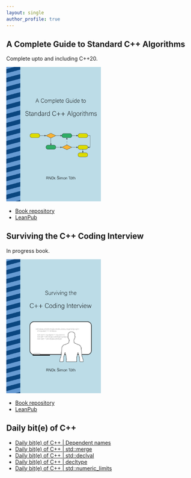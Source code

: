 ```yaml
---
layout: single
author_profile: true
---
```


## A Complete Guide to Standard C++ Algorithms

Complete upto and including C++20.

[<img src="assets/images/book_algorithms_cover.png" width="50%">](https://leanpub.com/cpp-algorithms-guide)

- [Book repository](https://github.com/HappyCerberus/book-cpp-algorithms)
- [LeanPub](https://leanpub.com/cpp-algorithms-guide)

## Surviving the C++ Coding Interview

In progress book.

[<img src="assets/images/book_coding_interview_cover.png" width="50%">](https://leanpub.com/cpp-coding-interview)

- [Book repository](https://leanpub.com/cpp-coding-interview)
- [LeanPub](https://leanpub.com/cpp-coding-interview)

## Daily bit(e) of C++

<ul>
<!-- SUBSTACK:START --><li><a href="https://medium.com/@simontoth/daily-bit-e-of-c-dependent-names-fccb4c4a528b?source=rss-1e1de1006a93------2">Daily bit&lpar;e&rpar; of C++ | Dependent names</a></li><li><a href="https://medium.com/@simontoth/daily-bit-e-of-c-std-merge-31dd11d1d4cb?source=rss-1e1de1006a93------2">Daily bit&lpar;e&rpar; of C++ | std::merge</a></li><li><a href="https://medium.com/@simontoth/daily-bit-e-of-c-std-declval-4a1583cb3b69?source=rss-1e1de1006a93------2">Daily bit&lpar;e&rpar; of C++ | std::declval</a></li><li><a href="https://medium.com/@simontoth/daily-bit-e-of-c-decltype-5ced4fce5112?source=rss-1e1de1006a93------2">Daily bit&lpar;e&rpar; of C++ | decltype</a></li><li><a href="https://medium.com/@simontoth/daily-bit-e-of-c-std-numeric-limits-019f8795622d?source=rss-1e1de1006a93------2">Daily bit&lpar;e&rpar; of C++ | std::numeric_limits</a></li><!-- SUBSTACK:END -->
</ul>
